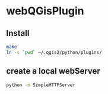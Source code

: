 # webQGisPlugin
## Install
```bash
make
ln -s `pwd` ~/.qgis2/python/plugins/
```
## create a local webServer
```bash
python -m SimpleHTTPServer
```
